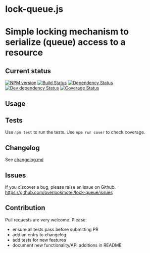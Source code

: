# lock-queue.js

# Simple locking mechanism to serialize (queue) access to a resource

## Current status

[![NPM version](https://img.shields.io/npm/v/lock-queue.svg)](https://www.npmjs.com/package/lock-queue)
[![Build Status](https://img.shields.io/travis/overlookmotel/lock-queue/master.svg)](http://travis-ci.org/overlookmotel/lock-queue)
[![Dependency Status](https://img.shields.io/david/overlookmotel/lock-queue.svg)](https://david-dm.org/overlookmotel/lock-queue)
[![Dev dependency Status](https://img.shields.io/david/dev/overlookmotel/lock-queue.svg)](https://david-dm.org/overlookmotel/lock-queue)
[![Coverage Status](https://img.shields.io/coveralls/overlookmotel/lock-queue/master.svg)](https://coveralls.io/r/overlookmotel/lock-queue)

## Usage

## Tests

Use `npm test` to run the tests. Use `npm run cover` to check coverage.

## Changelog

See [changelog.md](https://github.com/overlookmotel/lock-queue/blob/master/changelog.md)

## Issues

If you discover a bug, please raise an issue on Github. https://github.com/overlookmotel/lock-queue/issues

## Contribution

Pull requests are very welcome. Please:

* ensure all tests pass before submitting PR
* add an entry to changelog
* add tests for new features
* document new functionality/API additions in README
